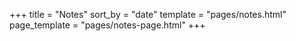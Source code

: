 +++
title = "Notes"
sort_by = "date"
template = "pages/notes.html"
page_template = "pages/notes-page.html"
+++
